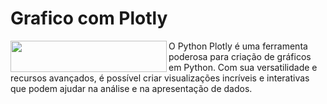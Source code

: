 # Grafico com Plotly

<img align="left" width="250" height="50" src="https://github.com/petwillian/petwillian/assets/44210315/c9bdbcff-8d04-4a17-bfc9-10cf8cf1e0a9">

O Python Plotly é uma ferramenta poderosa para criação de gráficos em Python. Com sua versatilidade e recursos avançados, é possível criar visualizações incríveis e interativas que podem ajudar na análise e na apresentação de dados.
